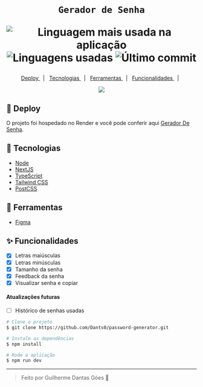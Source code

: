 ﻿<h1 align='center'>

    Gerador de Senha

   <p align="center">
      <img alt="Linguagem mais usada na aplicação" src="https://img.shields.io/github/languages/top/Dants0/password-generator?color=171717&labelColor=FFE000">
      <img alt="Linguagens usadas" src="https://img.shields.io/github/languages/count/Dants0/password-generator?color=171717&labelColor=FFE000">
      <img alt="Último commit" src="https://img.shields.io/github/last-commit/Dants0/password-generator?color=171717&labelColor=FFE000">
  </p>  
</h1>


  <p align="center">
  <a href="#-Deploy"> Deploy </a>&nbsp;&nbsp;|&nbsp;&nbsp;
  <a href="#-Tecnologias"> Tecnologias </a>&nbsp;&nbsp;|&nbsp;&nbsp;
  <a href="#-Ferramentas"> Ferramentas </a>&nbsp;&nbsp;|&nbsp;&nbsp;
  <a href="#-Funcionalidades"> Funcionalidades  </a>&nbsp;&nbsp;|&nbsp;&nbsp;
</p>


<div align='center'>
  <img src="https://i.ibb.co/Nrcd6sS/image.png"/>
</div>

## 🎉 Deploy
O projeto foi hospedado no Render e você pode conferir aqui [Gerador De Senha](https://password-generator-01.vercel.app).

## 🧪 Tecnologias
- [Node](https://nodejs.org/pt-br/docs)
- [NextJS](https://nextjs.org/docs)
- [TypeScript](https://devdocs.io/javascript/)
- [Tailwind CSS](https://tailwindcss.com)
- [PostCSS](https://postcss.org)

## 🔧 Ferramentas
- [Figma](https://www.figma.com)

## ✨ Funcionalidades
- [X] Letras maiúsculas
- [X] Letras minúsculas
- [X] Tamanho da senha
- [X] Feedback da senha
- [X] Visualizar senha e copiar

#### Atualizações futuras
- [ ] Histórico de senhas usadas

```bash
# Clone o projeto
$ git clone https://github.com/Dants0/password-generator.git

# Instale as dependências
$ npm install

# Rode a aplicação
$ npm run dev
```

---
<blockquote> Feito por Guilherme Dantas Góes 🤖</blockquote>
